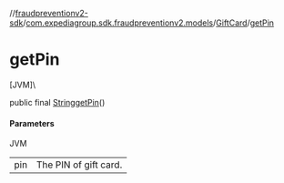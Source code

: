 //[fraudpreventionv2-sdk](../../../index.md)/[com.expediagroup.sdk.fraudpreventionv2.models](../index.md)/[GiftCard](index.md)/[getPin](get-pin.md)

# getPin

[JVM]\

public final [String](https://docs.oracle.com/javase/8/docs/api/java/lang/String.html)[getPin](get-pin.md)()

#### Parameters

JVM

| | |
|---|---|
| pin | The PIN of gift card. |
